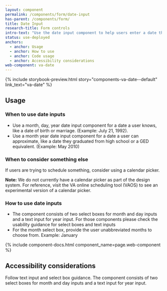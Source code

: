```yaml
---
layout: component
permalink: /components/form/date-input
has-parent: /components/form/
title: Date Input
research-title: Form controls
intro-text: "Use the date input component to help users enter a date they would know or a date they can approximate."
status: use-deployed
anchors:
  - anchor: Usage
  - anchor: How to use
  - anchor: Code usage
  - anchor: Accessibility considerations
web-component: va-date
---
```


{% include storybook-preview.html story="components-va-date--default" link_text="va-date" %}

## Usage

### When to use date inputs
- Use a month, day, year date input component for a date a user knows, like a date of birth or marriage.  (Example: July 21, 1992). 
- Use a month year date input component for a date a user can approximate, like a date they graduated from high school or a GED equivalent. (Example: May 2010) 

### When to consider something else

If users are trying to schedule something, consider using a calendar picker.

**Note:** We do not currently have a calendar picker as part of the design system. For reference, visit the VA online scheduling tool (VAOS) to see an experimental version of a calendar picker. 

### How to use date inputs

- The component consists of two select boxes for month and day inputs and a text input for year input. For those components please check the usability guidance for select boxes and text inputs
- For the month select box, provide the user unabbreviated months to choose from. Example: January

{% include component-docs.html component_name=page.web-component %}

## Accessibility considerations

Follow text input and select box guidance. The component consists of two select boxes for month and day inputs and a text input for year input.